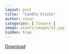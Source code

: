 ```yaml
---
layout: post
title:  "Candle Sticks"
author: cesar
categories: [ finance ]
image: assets/images/12.jpg
hidden: true
---
```


<a class="nav-link" href="https://www.yumpu.com/en/document/read/59281619/candlestick-cheat-sheet-rgb-final.pdf"><i class="fas fa-download"></i> Download</a>
